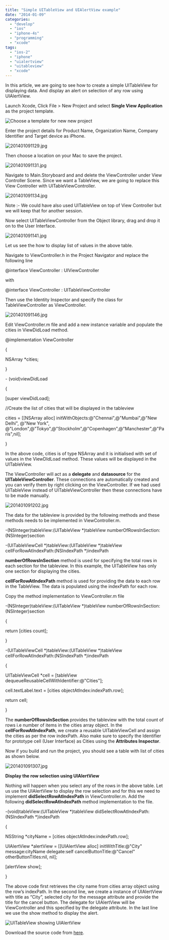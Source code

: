 ```yaml
---
title: "Simple UITableView and UIAlertView example"
date: "2014-01-09"
categories: 
  - "develop"
  - "ios"
  - "iphone-4s"
  - "programming"
  - "xcode"
tags: 
  - "ios-2"
  - "iphone"
  - "uialertview"
  - "uitableview"
  - "xcode"
---
```


In this article, we are going to see how to create a simple UITableView for displaying data. And display an alert on selection of any row using UIAlertView.

Launch Xcode, Click File > New Project and select **Single View Application** as the project template.

![Choose a template for new new project](images/201401091127.jpg)

Enter the project details for Product Name, Organization Name, Company Identifier and Target device as iPhone.

![201401091129.jpg](images/201401091129.jpg)

Then choose a location on your Mac to save the project.

![201401091131.jpg](images/201401091131.jpg)

Navigate to Main.Storyboard and and delete the ViewController under View Controller Scene. Since we want a TableView, we are going to replace this View Controller with UITableViewController.

![201401091134.jpg](images/201401091134.jpg)

Note :- We could have also used UITableView on top of View Controller but we will keep that for another session.

Now select UITableViewController from the Object library, drag and drop it on to the User Interface.

![201401091141.jpg](images/201401091141.jpg)

Let us see the how to display list of values in the above table.

Navigate to ViewController.h in the Project Navigator and replace the following line

@interface ViewController : UIViewController

  

with  

  

@interface ViewController : UITableViewController

Then use the Identity Inspector and specify the class for TableViewController as ViewController.

![201401091146.jpg](images/201401091146.jpg)

Edit ViewController.m file and add a new instance variable and populate the cities in ViewDidLoad method.

@implementation ViewController

{

NSArray \*cities;

}

  

\- (void)viewDidLoad

{

\[super viewDidLoad\];

//Create the list of cities that will be displayed in the tableview

cities \= \[\[NSArray alloc\] initWithObjects:@"Chennai",@"Mumbai",@"New Delhi", @"New York", @"London",@"Tokyo",@"Stockholm",@"Copenhagen",@"Manchester",@"Paris",nil\];

  

}

  

In the above code, cities is of type NSArray and it is initialised with set of values in the ViewDIdLoad method. These values will be displayed in the UITableView.  

  

The ViewController will act as a **delegate** and **datasource** for the **UITableViewController**. These connections are automatically created and you can verify them by right clicking on the ViewController. If we had used UITableView instead of UITableViewController then these connections have to be made manually.

  

![201401091202.jpg](images/201401091202.jpg)

The data for the tableview is provided by the following methods and these methods needs to be implemented in ViewController.m.

  

\-(NSInteger)tableView:(UITableView \*)tableView numberOfRowsInSection:(NSInteger)section

\-(UITableViewCell \*)tableView:(UITableView \*)tableView cellForRowAtIndexPath:(NSIndexPath \*)indexPath

  

**numberOfRowsInSection** method is used for specifying the total rows in each section for the tableview. In this example, the UITableView has only one section for displaying the cities.

  

**cellForRowAtIndexPath** method is used for providing the data to each row in the TableView. The data is populated using the indexPath for each row.  

  

Copy the method implementation to ViewController.m file

  

\-(NSInteger)tableView:(UITableView \*)tableView numberOfRowsInSection:(NSInteger)section

{

return \[cities count\];

}

  

\-(UITableViewCell \*)tableView:(UITableView \*)tableView cellForRowAtIndexPath:(NSIndexPath \*)indexPath

{

UITableViewCell \*cell = \[tableView dequeueReusableCellWithIdentifier:@"Cities"\];

cell.textLabel.text \= \[cities objectAtIndex:indexPath.row\];

return cell;

}

  

The **numberOfRowsInSection** provides the tableview with the total count of rows i.e number of items in the cities array object. In the **cellForRowAtIndexPath**, we create a reusable UITableViewCell and assign the cities as per the row indexPath. Also make sure to specify the Identifier for prototype cell (User Interface) as Cities using the **Attributes Inspector**.

  

Now if you build and run the project, you should see a table with list of cities as shown below.

  

![201401091307.jpg](images/201401091307.jpg)

  

  

**Display the row selection using UIAlertView**

  

Nothing will happen when you select any of the rows in the above table. Let us use the UIAlertView to display the row selection and for this we need to implement **didSelectRowAtIndexPath** in ViewController.m. Add the following **didSelectRowAtIndexPath** method implementation to the file.

  

\-(void)tableView:(UITableView \*)tableView didSelectRowAtIndexPath:(NSIndexPath \*)indexPath

{

NSString \*cityName = \[cities objectAtIndex:indexPath.row\];

UIAlertView \*alertView = \[\[UIAlertView alloc\] initWithTitle:@"City" message:cityName delegate:self cancelButtonTitle:@"Cancel" otherButtonTitles:nil, nil\];

\[alertView show\];

}

  

The above code first retrieves the city name from cities array object using the row’s indexPath. In the second line, we create a instance of UIAlertView with title as “City”, selected city for the message attribute and provide the title for the cancel button. The delegate for UIAlertView will be ViewController and this specified by the delegate attribute. In the last line we use the show method to display the alert.

  

![UITableView showing UIAlertView](images/201401091326.jpg)

  

Download the source code from [here](https://github.com/rshankras/iOSExamples).
